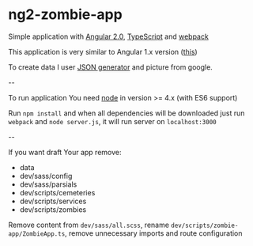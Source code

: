 # ng2-zombie-app

Simple application with <a href="https://angular.io/" target="_blank">Angular 2.0</a>, <a href="http://www.typescriptlang.org/" target="_blank">TypeScript</a> and <a href="https://webpack.github.io/" target="_blank">webpack</a>

This application is very similar to Angular 1.x version (<a href="https://github.com/Alcadur/angular-zombie-app">this</a>)

To create data I user <a href="http://www.json-generator.com/">JSON generator</a> and picture from google.

--

To run application You need <a href="https://nodejs.org/">node</a> in version >= 4.x (with ES6 support)

Run `npm install` and when all dependencies will be downloaded just run `webpack` and `node server.js`, it will run server on `localhost:3000`

--

If you want draft Your app remove:

- data
- dev/sass/config
- dev/sass/parsials
- dev/scripts/cemeteries
- dev/scripts/services
- dev/scripts/zombies

Remove content from `dev/sass/all.scss`, rename `dev/scripts/zombie-app/ZombieApp.ts`, remove unnecessary imports and route configuration
